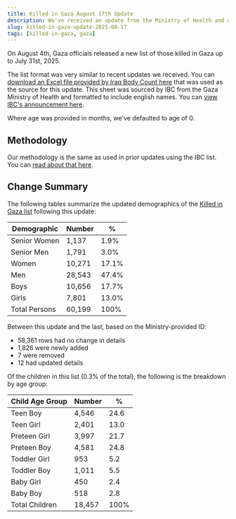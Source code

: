 ```yaml
---
title: Killed in Gaza August 17th Update
description: We've received an update from the Ministry of Health and merged those changes with our existing list.
slug: killed-in-gaza-update-2025-08-17
tags: [killed-in-gaza, gaza]
---
```


On August 4th, Gaza officials released a new list of those killed in Gaza up to July 31st, 2025.

The list format was very similar to recent updates we received. You can <a href="https://www.iraqbodycount.org/pal/moh_2025-07-31.xlsx" target="_blank">download an Excel file provided by Iraq Body Count here</a> that was used as the source for this update. This sheet was sourced by IBC from the Gaza Ministry of Health and formatted to include english names. You can <a href="https://x.com/iraqbodycount/status/1952795726292885546" target="_blank">view IBC's announcement here</a>.

Where age was provided in months, we've defaulted to age of 0.

## Methodology

Our methodology is the same as used in prior updates using the IBC list. You can [read about that here](/updates/killed-in-gaza-update-2025-07-15/).

## Change Summary

The following tables summarize the updated demographics of the [Killed in Gaza list](/docs/killed-in-gaza) following this update:

| Demographic   | Number | %     |
| ------------- | ------ | ----- |
| Senior Women  | 1,137  | 1.9%  |
| Senior Men    | 1,791  | 3.0%  |
| Women         | 10,271 | 17.1% |
| Men           | 28,543 | 47.4% |
| Boys          | 10,656 | 17.7% |
| Girls         | 7,801  | 13.0% |
| Total Persons | 60,199 | 100%  |

Between this update and the last, based on the Ministry-provided ID:

- 58,361 rows had no change in details
- 1,826 were newly added
- 7 were removed
- 12 had updated details

Of the children in this list (0.3% of the total), the following is the breakdown by age group:

| Child Age Group | Number | %    |
| --------------- | ------ | ---- |
| Teen Boy        | 4,546  | 24.6 |
| Teen Girl       | 2,401  | 13.0 |
| Preteen Girl    | 3,997  | 21.7 |
| Preteen Boy     | 4,581  | 24.8 |
| Toddler Girl    | 953    | 5.2  |
| Toddler Boy     | 1,011  | 5.5  |
| Baby Girl       | 450    | 2.4  |
| Baby Boy        | 518    | 2.8  |
| Total Children  | 18,457 | 100% |
